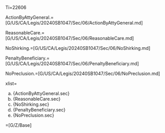 Ti=22606

ActionByAttyGeneral.=[G/US/CA/Legis/20240SB1047/Sec/06/ActionByAttyGeneral.md]

ReasonableCare.=[G/US/CA/Legis/20240SB1047/Sec/06/ReasonableCare.md]


NoShirking.=[G/US/CA/Legis/20240SB1047/Sec/06/NoShirking.md]

PenaltyBeneficiary.=[G/US/CA/Legis/20240SB1047/Sec/06/PenaltyBeneficiary.md]

NoPreclusion.=[G/US/CA/Legis/20240SB1047/Sec/06/NoPreclusion.md]

xlist=<ol type='a'><li>{ActionByAttyGeneral.sec}</li><li>{ReasonableCare.sec}</li><li>{NoShirking.sec}</li><li>{PenaltyBeneficiary.sec}</li><li>{NoPreclusion.sec}</li></ol>

=[G/Z/Base]
